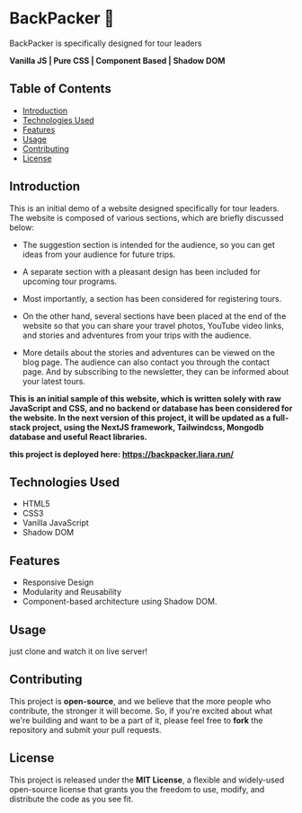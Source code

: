 # BackPacker :luggage:

BackPacker is specifically designed for tour leaders

**Vanilla JS | Pure CSS | Component Based | Shadow DOM** 

## Table of Contents  
- [Introduction](#introduction)  
- [Technologies Used](#technologies-used)  
- [Features](#features)    
- [Usage](#usage)  
- [Contributing](#contributing)  
- [License](#license)  

## Introduction  
This is an initial demo of a website designed specifically for tour leaders. The website is composed of various sections, which are briefly discussed below: 

- The suggestion section is intended for the audience, so you can get ideas from your audience for future trips.

- A separate section with a pleasant design has been included for upcoming tour programs.

- Most importantly, a section has been considered for registering tours.

- On the other hand, several sections have been placed at the end of the website so that you can share your travel photos, YouTube video links, and stories and adventures from your trips with the audience.

- More details about the stories and adventures can be viewed on the blog page. The audience can also contact you through the contact page. And by subscribing to the newsletter, they can be informed about your latest tours. 

**This is an initial sample of this website, which is written solely with raw JavaScript and CSS, and no backend or database has been considered for the website. In the next version of this project, it will be updated as a full-stack project, using the NextJS framework, Tailwindcss, Mongodb database and useful React libraries.**

**this project is deployed here:  https://backpacker.liara.run/**

## Technologies Used  
- HTML5  
- CSS3  
- Vanilla JavaScript  
- Shadow DOM  

## Features  
- Responsive Design
- Modularity and Reusability
- Component-based architecture using Shadow DOM.     

## Usage  
just clone and watch it on live server!  

## Contributing  
This project is **open-source**, and we believe that the more people who contribute, the stronger it will become. So, if you're excited about what we're building and want to be a part of it, please feel free to **fork** the repository and submit your pull requests.  

## License  
This project is released under the **MIT License**, a flexible and widely-used open-source license that grants you the freedom to use, modify, and distribute the code as you see fit.